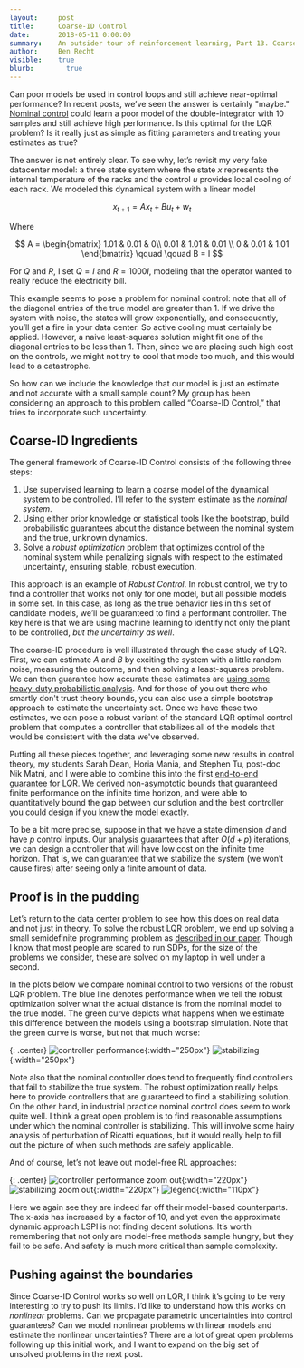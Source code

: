 ```yaml
---
layout:     post
title:      Coarse-ID Control
date:       2018-05-11 0:00:00
summary:    An outsider tour of reinforcement learning, Part 13. Coarse-ID Control.
author:     Ben Recht
visible:    true
blurb: 		  true
---
```


Can poor models be used in control loops and still achieve near-optimal performance? In recent posts, we’ve seen the answer is certainly "maybe." [Nominal control](http://www.argmin.net/2018/02/26/nominal) could learn a poor model of the double-integrator with 10 samples and still achieve high performance. Is this optimal for the LQR problem? Is it really just as simple as fitting parameters and treating your estimates as true?

The answer is not entirely clear. To see why, let’s revisit my very fake datacenter model: a three state system where the state $x$ represents the internal temperature of the racks and the control $u$ provides local cooling of each rack. We modeled this dynamical system with a linear model

$$
x_{t+1} = Ax_t + Bu_t+w_t
$$

Where

$$
A = \begin{bmatrix} 1.01 & 0.01 & 0\\ 0.01 & 1.01 & 0.01 \\ 0 & 0.01 & 1.01 \end{bmatrix}
\qquad \qquad B = I
$$

For $Q$ and $R$, I set $Q = I$ and $R= 1000 I$, modeling that the operator wanted to really reduce the electricity bill.

This example seems to pose a problem for nominal control: note that all of the diagonal entries of the true model are greater than $1$. If we drive the system with noise, the states will grow exponentially, and consequently, you’ll get a fire in your data center. So active cooling must certainly be applied. However, a naive least-squares solution might fit one of the diagonal entries to be less than $1$. Then, since we are placing such high cost on the controls, we might not try to cool that mode too much, and this would lead to a catastrophe.

So how can we include the knowledge that our model is just an estimate and not accurate with a small sample count? My group has been considering an approach to this problem called “Coarse-ID Control,” that tries to incorporate such uncertainty.

## Coarse-ID Ingredients

The general framework of Coarse-ID Control consists of the following three steps:  

1. Use supervised learning to learn a coarse model of the dynamical system to be controlled.  I’ll refer to the system estimate as the _nominal system_.
2. Using either prior knowledge or statistical tools like the bootstrap, build probabilistic guarantees about the distance between the nominal system and the true, unknown dynamics.
3. Solve a _robust optimization_ problem that optimizes control of the nominal system while penalizing signals with respect to the estimated uncertainty, ensuring stable, robust execution.

This approach is an example of _Robust Control_. In robust control, we try to find a controller that works not only for one model, but all possible models in some set. In this case, as long as the true behavior lies in this set of candidate models, we’ll be guaranteed to find a performant controller.  The key here is that we are using machine learning to identify not only the plant to be controlled, _but the uncertainty as well_.

The coarse-ID procedure is well illustrated through the case study of LQR. First, we can estimate $A$ and $B$ by exciting the system with a little random noise, measuring the outcome, and then solving a least-squares problem. We can then guarantee how accurate these estimates are [using some heavy-duty probabilistic analysis](https://arxiv.org/abs/1802.08334). And for those of you out there who smartly don't trust theory bounds, you can also use a simple bootstrap approach to estimate the uncertainty set.  Once we have these two estimates, we can pose a robust variant of the standard LQR optimal control problem that computes a controller that stabilizes all of the models that would be consistent with the data we've observed.

Putting all these pieces together, and leveraging some new results in control theory, my students Sarah Dean, Horia Mania, and Stephen Tu, post-doc Nik Matni, and I were able to combine this into the first [end-to-end guarantee for LQR](https://arxiv.org/abs/1710.01688). We derived non-asymptotic bounds that guaranteed finite performance on the infinite time horizon, and were able to quantitatively bound the gap between our solution and the best controller you could design if you knew the model exactly.

To be a bit more precise, suppose in that we have a state dimension $d$ and have $p$ control inputs. Our analysis guarantees that after $O(d+p)$ iterations, we can design a controller that will have low cost on the infinite time horizon.  That is, we can guarantee that we stabilize the system (we won’t cause fires) after seeing only a finite amount of data.

## Proof is in the pudding

Let’s return to the data center problem to see how this does on real data and not just in theory. To solve the robust LQR problem, we end up solving a small semidefinite programming problem as [described in our paper](https://arxiv.org/abs/1710.01688). Though I know that most people are scared to run SDPs, for the size of the problems we consider, these are solved on my laptop in well under a second.

In the plots below we compare nominal control to two versions of the robust LQR problem. The blue line denotes performance when we tell the robust optimization solver what the actual distance is from the nominal model to the true model. The green curve depicts what happens when we estimate this difference between the models using a bootstrap simulation. Note that the green curve is worse, but not that much worse:

{: .center}
![controller performance](/assets/rl/coarse-id/datacenter_cost_inf_600_iter.png){:width="250px"}
![stabilizing](/assets/rl/coarse-id/datacenter_stabilizing_600_iter.png){:width="250px"}

Note also that the nominal controller does tend to frequently find controllers that fail to stabilize the true system. The robust optimization really helps here to provide controllers that are guaranteed to find a stabilizing solution. On the other hand, in industrial practice nominal control does seem to work quite well.  I think a great open problem is to find reasonable assumptions under which the nominal controller is stabilizing. This will involve some hairy analysis of perturbation of Ricatti equations, but it would really help to fill out the picture of when such methods are safely applicable.

And of course, let’s not leave out model-free RL approaches:

{: .center}
![controller performance zoom out](/assets/rl/coarse-id/datacenter_cost_inf_5000_iter.png){:width="220px"}
![stabilizing zoom out](/assets/rl/coarse-id/datacenter_stabilizing_5000_iter.png){:width="220px"}
![legend](/assets/rl/coarse-id/legend.png){:width="110px"}

Here we again see they are indeed far off their model-based counterparts. The x-axis has increased by a factor of 10, and yet even the approximate dynamic approach LSPI is not finding decent solutions. It’s worth remembering that not only are model-free methods sample hungry, but they fail to be safe. And safety is much more critical than sample complexity.

## Pushing against the boundaries

Since Coarse-ID Control works so well on LQR, I think it’s going to be very interesting to try to push its limits.  I’d like to understand how this works on _nonlinear_ problems. Can we propagate parametric uncertainties into control guarantees? Can we model nonlinear problems with linear models and estimate the nonlinear uncertainties? There are a lot of great open problems following up this initial work, and I want to expand on the big set of unsolved problems in the next post.
